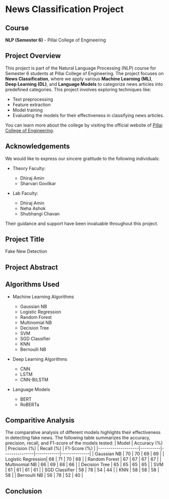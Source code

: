 # News Classification Project

## Course
**NLP (Semester 6)** - Pillai College of Engineering

## Project Overview
This project is part of the Natural Language Processing (NLP) course for Semester 6 students at Pillai College of Engineering. The project focuses on **News Classification**, where we apply various **Machine Learning (ML)**, **Deep Learning (DL)**, and **Language Models** to categorize news articles into predefined categories. This project involves exploring techniques like:
- Text preprocessing
- Feature extraction
- Model training
- Evaluating the models for their effectiveness in classifying news articles.

You can learn more about the college by visiting the official website of [Pillai College of Engineering](http://www.pce.ac.in/).

## Acknowledgements
We would like to express our sincere gratitude to the following individuals:

- Theory Faculty:
  - Dhiraj Amin
  - Sharvari Govilkar

- Lab Faculty:
  - Dhiraj Amin
  - Neha Ashok
  - Shubhangi Chavan

Their guidance and support have been invaluable throughout this project.

## Project Title
Fake New Detection

## Project Abstract

## Algorithms Used

- Machine Learning Algorithms
  - Gaussian NB  
  - Logistic Regression  
  - Random Forest  
  - Multinomial NB  
  - Decision Tree  
  - SVM  
  - SGD Classifier  
  - KNN  
  - Bernoulli NB  

- Deep Learning Algorithms
  - CNN  
  - LSTM  
  - CNN-BiLSTM  

- Language Models
  - BERT  
  - RoBERTa  


## Comparitive Analysis
The comparative analysis of different models highlights their effectiveness in detecting fake news. The following table summarizes the accuracy, precision, recall, and F1-score of the models tested:
| Model              | Accuracy  (%) | Precision (%) | Recall (%) | F1-Score (%) |
|--------------------|----------|---------------|------------|--------------|
| Gaussian NB        | 70      | 70            | 69         | 69           |
| Logistic Regression| 68      | 71            | 70         | 68           |
| Random Forest      | 67      | 67            | 67         | 67           |
| Multinomial NB     | 66      | 69            | 68         | 66           |
| Decision Tree      | 65      | 65            | 65         | 65           |
| SVM                | 61      | 61            | 61         | 61           |
| SGD Classifier     | 58      | 78            | 54         | 44           |
| KNN                | 58      | 58            | 58         | 58           |
| Bernoulli NB       | 56      | 78            | 52         | 40           |


## Conclusion
